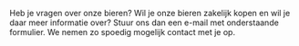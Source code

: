 Heb je vragen over onze bieren? Wil je onze bieren zakelijk kopen en wil je daar meer informatie over?
Stuur ons dan een e-mail met onderstaande formulier. We nemen zo spoedig mogelijk contact met je op.
<br><br>
